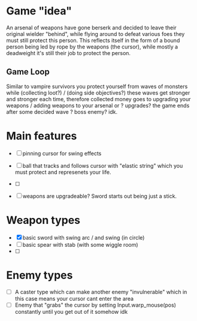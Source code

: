 # Game "idea"
An arsenal of weapons have gone berserk and decided to leave their original wielder "behind", while flying around to defeat various foes they must still protect this person.
This reflects itself in the form of a bound person being led by rope by the weapons (the cursor), while mostly a deadweight it's still their job to protect the person.
## Game Loop
Similar to vampire survivors you protect yourself from waves of monsters while (collecting loot?) / (doing side objectives?)
these waves get stronger and stronger each time, therefore collected money goes to upgrading your weapons / adding weapons to your arsenal or ? upgrades?
the game ends after some decided wave ? boss enemy? idk.


# Main features
- [ ] pinning cursor for swing effects
- [ ] ball that tracks and follows cursor with "elastic string" which you must protect and represenets your life.
- [ ] 
- [ ] weapons are upgradeable? Sword starts out being just a stick.


# Weapon types
- [x] basic sword with swing arc / and swing (in circle)
- [ ] basic spear with stab (with some wiggle room)
- [ ]


# Enemy types
- [ ] A caster type which can make another enemy "invulnerable" which in this case means your cursor cant enter the area 
- [ ] Enemy that "grabs" the cursor by setting Input.warp_mouse(pos) constantly until you get out of it somehow idk
